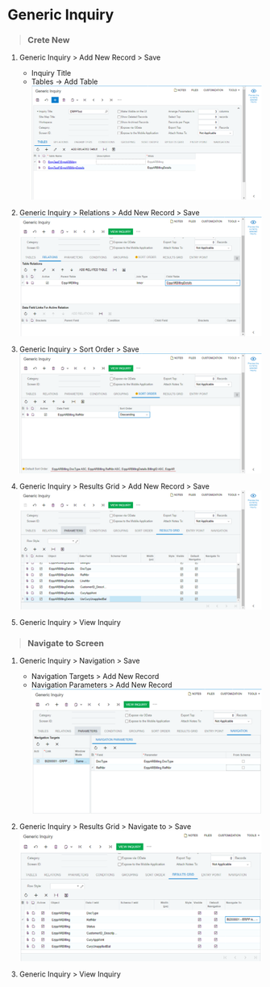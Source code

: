 # Generic Inquiry

> ### **Crete New**

1. Generic Inquiry > Add New Record > Save

   - Inquiry Title
   - Tables -> Add Table
     ![image](./images/genericInquiry/New_1.png)

2. Generic Inquiry > Relations > Add New Record > Save
   ![image](./images/genericInquiry/New_2.png)

3. Generic Inquiry > Sort Order > Save
   ![image](./images/genericInquiry/New_3.png)

4. Generic Inquiry > Results Grid > Add New Record > Save
   ![image](./images/genericInquiry/New_4.png)

5. Generic Inquiry > View Inquiry

> ### **Navigate to Screen**

1. Generic Inquiry > Navigation > Save

   - Navigation Targets > Add New Record
   - Navigation Parameters > Add New Record
     ![image](./images/genericInquiry/New_5.png)

2. Generic Inquiry > Results Grid > Navigate to > Save
   ![image](./images/genericInquiry/New_6.png)

3. Generic Inquiry > View Inquiry
